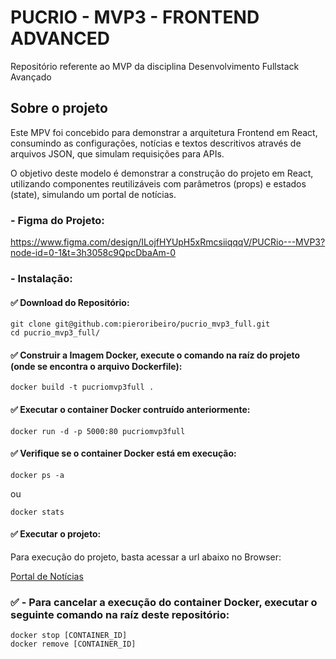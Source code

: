 # PUCRIO - MVP3 - FRONTEND ADVANCED
Repositório referente ao MVP da disciplina Desenvolvimento Fullstack Avançado

## Sobre o projeto

Este MPV foi concebido para demonstrar a arquitetura Frontend em React, consumindo as configurações, notícias e textos descritivos através de arquivos JSON, que simulam requisições para APIs.

O objetivo deste modelo é demonstrar a construção do projeto em React, utilizando componentes reutilizáveis com parâmetros (props) e estados (state), simulando um portal de notícias.

### - Figma do Projeto:
https://www.figma.com/design/ILojfHYUpH5xRmcsiiqqqV/PUCRio---MVP3?node-id=0-1&t=3h3058c9QpcDbaAm-0

### - Instalação:

#### ✅ Download do Repositório:
```
git clone git@github.com:pieroribeiro/pucrio_mvp3_full.git
cd pucrio_mvp3_full/
```

#### ✅ Construir a Imagem Docker, execute o comando na raíz do projeto (onde se encontra o arquivo Dockerfile):
```
docker build -t pucriomvp3full .
```

#### ✅ Executar o container Docker contruído anteriormente:
```
docker run -d -p 5000:80 pucriomvp3full
```

#### ✅ Verifique se o container Docker está em execução:
```
docker ps -a
```
ou
```
docker stats
```

#### ✅ Executar o projeto:
Para execução do projeto, basta acessar a url abaixo no Browser:

[Portal de Notícias](http://localhost:5000)


### ✅ - Para cancelar a execução do container Docker, executar o seguinte comando na raíz deste repositório:
```
docker stop [CONTAINER_ID]
docker remove [CONTAINER_ID]
```
